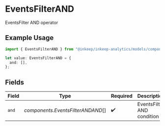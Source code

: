 # EventsFilterAND

EventsFilter AND operator

## Example Usage

```typescript
import { EventsFilterAND } from "@inkeep/inkeep-analytics/models/components";

let value: EventsFilterAND = {
  and: [],
};
```

## Fields

| Field                             | Type                              | Required                          | Description                       |
| --------------------------------- | --------------------------------- | --------------------------------- | --------------------------------- |
| `and`                             | *components.EventsFilterANDAND*[] | :heavy_check_mark:                | EventsFilter AND condition        |